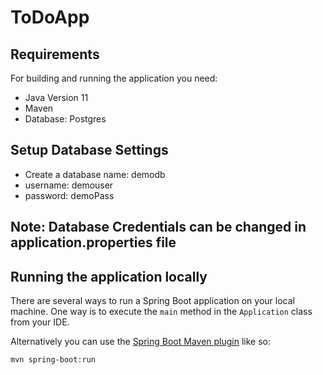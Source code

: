 # ToDoApp
## Requirements

For building and running the application you need:
- Java Version 11
- Maven 
- Database: Postgres 
## Setup Database Settings
   - Create a database name: demodb
   - username: demouser
   - password: demoPass
## Note: Database Credentials can be changed in application.properties file
## Running the application locally

There are several ways to run a Spring Boot application on your local machine. One way is to execute the `main` method in the `Application` class from your IDE.

Alternatively you can use the [Spring Boot Maven plugin](https://docs.spring.io/spring-boot/docs/current/reference/html/build-tool-plugins-maven-plugin.html) like so:

```shell
mvn spring-boot:run

